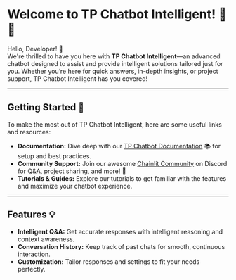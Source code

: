 # Welcome to TP Chatbot Intelligent! 🤖✨

Hello, Developer! 👋  
We're thrilled to have you here with **TP Chatbot Intelligent**—an advanced chatbot designed to assist and provide intelligent solutions tailored just for you. Whether you’re here for quick answers, in-depth insights, or project support, TP Chatbot Intelligent has you covered!

---

## Getting Started 🚀

To make the most out of TP Chatbot Intelligent, here are some useful links and resources:

- **Documentation:** Dive deep with our [TP Chatbot Documentation](https://docs.chainlit.io) 📚 for setup and best practices.
- **Community Support:** Join our awesome [Chainlit Community](https://discord.gg/k73SQ3FyUh) on Discord for Q&A, project sharing, and more! 💬  
- **Tutorials & Guides:** Explore our tutorials to get familiar with the features and maximize your chatbot experience.

---

## Features 💡

- **Intelligent Q&A:** Get accurate responses with intelligent reasoning and context awareness.
- **Conversation History:** Keep track of past chats for smooth, continuous interaction.
- **Customization:** Tailor responses and settings to fit your needs perfectly.
